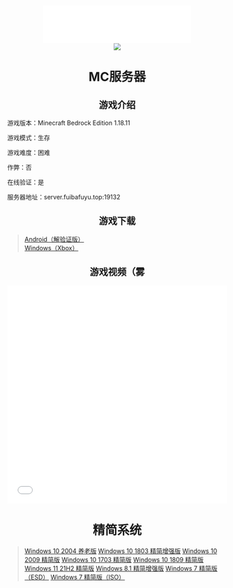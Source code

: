 <div align="center">
	<iframe frameborder="no" border="0" marginwidth="0" marginheight="0" width=340 height=86 src="//music.163.com/outchain/player?type=2&id=4943034&auto=0&height=66"></iframe>
</div>

<div align="center">
	<img src="https://api.xhofe.top/ip/?line1=欢迎访问本站！&line2=fuibafuyu.top">
</div>

<div align="center">
	<span id="jinrishici-sentence"></span>
</div>

<div align="center">
	<script src="https://sdk.jinrishici.com/v2/browser/jinrishici.js" charset="utf-8"></script>
</div>

# <center>MC服务器</center>

## <center>游戏介绍</center>

游戏版本：Minecraft Bedrock Edition 1.18.11

游戏模式：生存

游戏难度：困难

作弊：否

在线验证：是

服务器地址：server.fuibafuyu.top:19132

## <center>游戏下载</center>

>[Android（解验证版）](https://download.fuibafuyu.top/Ali/Program/Android/Minecraft/MCBE_1.18.12.01.apk "おはよう")<br>
>[Windows（Xbox）](https://www.xbox.com/zh-cn/games/store/minecraft-for-windows/9nblggh2jhxj "うち、フユどす")

## <center>游戏视频（雾</center>

<div align="center">
	<iframe src="//player.bilibili.com/player.html?aid=80433022&bvid=BV1GJ411x7h7&cid=137649199&page=1&high_quality=1" allowfullscreen="allowfullscreen" width="100%" height="500" scrolling="no" frameborder="0" sandbox="allow-top-navigation allow-same-origin allow-forms allow-scripts"></iframe>
</div>

# <center>精简系统</center>

>[Windows 10 2004 养老版](https://download.fuibafuyu.top/OD/System/Windows/Lite/Win10-2004-YangLao-210919.iso "nya~")
>[Windows 10 1803 精简增强版](https://download.fuibafuyu.top/OD/System/Windows/Lite/Win10-1803-Plus-ALPHA210208.iso "nya~")
>[Windows 10 2009 精简版](https://download.fuibafuyu.top/OD/System/Windows/Lite/Win10-2009-Lite-ALPHA210320.iso "nya~")
>[Windows 10 1703 精简版](https://download.fuibafuyu.top/OD/System/Windows/Lite/Win10-1703-Lite-ALPHA210206.iso "nya~")
>[Windows 10 1809 精简版](https://download.fuibafuyu.top/OD/System/Windows/Lite/Win10-1809-Lite-ALPHA210311.iso "nya~")
>[Windows 11 21H2 精简版](https://download.fuibafuyu.top/OD/System/Windows/Lite/Win11-21H2-Lite-ALPHA211003.iso "nya~")
>[Windows 8.1 精简增强版](https://download.fuibafuyu.top/OD/System/Windows/Lite/Win8.1-Plus-ALPHA210214.esd "nya~")
>[Windows 7 精简版（ESD）](https://download.fuibafuyu.top/OD/System/Windows/Lite/Win7-Lite-ALPHA210228.esd "nya~")
>[Windows 7 精简版（ISO）](https://download.fuibafuyu.top/OD/System/Windows/Lite/Win7-Lite-ALPHA210228.iso "nya~")
